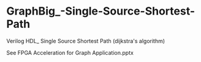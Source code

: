 # GraphBig_-Single-Source-Shortest-Path
Verilog HDL_ Single Source Shortest Path (dijkstra's algorithm)

See FPGA Acceleration for Graph Application.pptx
